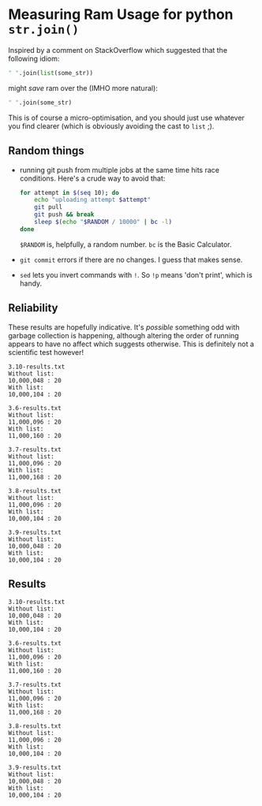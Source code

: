 # Measuring Ram Usage for python `str.join()`

Inspired by a comment on StackOverflow which suggested that the following idiom:

```python
" ".join(list(some_str))
```

might *save* ram over the (IMHO more natural):

```python
" ".join(some_str)
```

This is of course a micro-optimisation, and you should just use whatever you
find clearer (which is obviously avoiding the cast to `list` ;).

## Random things

- running git push from multiple jobs at the same time hits race
  conditions. Here's a crude way to avoid that:

  ```bash
  for attempt in $(seq 10); do
      echo "uploading attempt $attempt"
      git pull
      git push && break
      sleep $(echo "$RANDOM / 10000" | bc -l)
  done
  ```

  `$RANDOM` is, helpfully, a random number.  `bc` is the Basic Calculator.

- `git commit` errors if there are no changes.  I guess that makes sense.

- `sed` lets you invert commands with `!`. So `!p` means 'don't print', which is
  handy.


## Reliability

These results are hopefully indicative.  It's *possible* something odd with
garbage collection is happening, although altering the order of running appears
to have no affect which suggests otherwise.  This is definitely not a scientific
test however!

```
3.10-results.txt
Without list:
10,000,048 : 20
With list:
10,000,104 : 20

3.6-results.txt
Without list:
11,000,096 : 20
With list:
11,000,160 : 20

3.7-results.txt
Without list:
11,000,096 : 20
With list:
11,000,168 : 20

3.8-results.txt
Without list:
11,000,096 : 20
With list:
10,000,104 : 20

3.9-results.txt
Without list:
10,000,048 : 20
With list:
10,000,104 : 20

```
## Results
```
3.10-results.txt
Without list:
10,000,048 : 20
With list:
10,000,104 : 20

3.6-results.txt
Without list:
11,000,096 : 20
With list:
11,000,160 : 20

3.7-results.txt
Without list:
11,000,096 : 20
With list:
11,000,168 : 20

3.8-results.txt
Without list:
11,000,096 : 20
With list:
10,000,104 : 20

3.9-results.txt
Without list:
10,000,048 : 20
With list:
10,000,104 : 20

```
